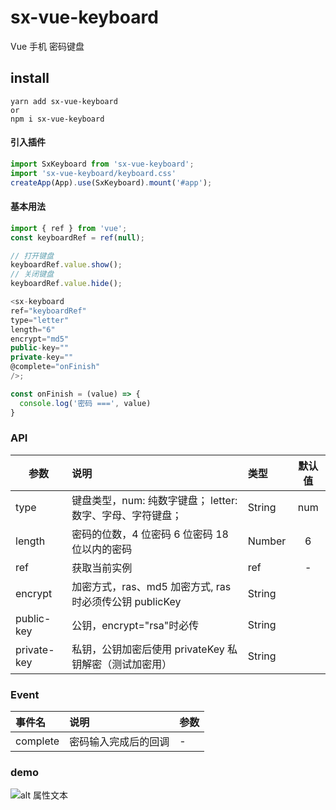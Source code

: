 # sx-vue-keyboard

Vue 手机 密码键盘

## install

```
yarn add sx-vue-keyboard
or
npm i sx-vue-keyboard
```

#### 引入插件

```javascript
import SxKeyboard from 'sx-vue-keyboard';
import 'sx-vue-keyboard/keyboard.css'
createApp(App).use(SxKeyboard).mount('#app');
```

#### 基本用法

```javascript
import { ref } from 'vue';
const keyboardRef = ref(null);

// 打开键盘
keyboardRef.value.show();
// 关闭键盘
keyboardRef.value.hide();

<sx-keyboard
ref="keyboardRef"
type="letter"
length="6"
encrypt="md5"
public-key=""
private-key=""
@complete="onFinish"
/>;

const onFinish = (value) => {
  console.log('密码 ===', value)
}
```

### API

| 参数        | 说明                                                       | 类型   | 默认值 |
| ----------- | :--------------------------------------------------------- | :----- | :----: |
| type        | 键盘类型，num: 纯数字键盘； letter: 数字、字母、字符键盘； | String |  num   |
| length      | 密码的位数，4 位密码 6 位密码 18 位以内的密码              | Number |   6    |
| ref         | 获取当前实例                                               | ref    |   -    |
| encrypt     | 加密方式，ras、md5 加密方式, ras 时必须传公钥 publicKey    | String |        |
| public-key  | 公钥，encrypt="rsa"时必传                                  | String |        |
| private-key | 私钥，公钥加密后使用 privateKey 私钥解密（测试加密用）     | String |        |

### Event

| 事件名   | 说明                 | 参数 |
| :------- | :------------------- | :--- |
| complete | 密码输入完成后的回调 | -    |

### demo 
![alt 属性文本](https://beunc.oss-cn-beijing.aliyuncs.com/github/demo.png)
